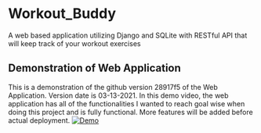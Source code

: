 # Workout_Buddy
A web based application utilizing Django and SQLite with RESTful API that will keep track of your workout exercises

## Demonstration of Web Application
This is a demonstration of the github version 28917f5 of the Web Application. Version date is 03-13-2021. In this demo video, the web application has all of the 
functionalities I wanted to reach goal wise when doing this project and is fully functional. More features will be added before actual deployment.
[![Demo](http://img.youtube.com/vi/8fNQNQ2kaZg/0.jpg)](https://www.youtube.com/watch?v=8fNQNQ2kaZg "Demo")
